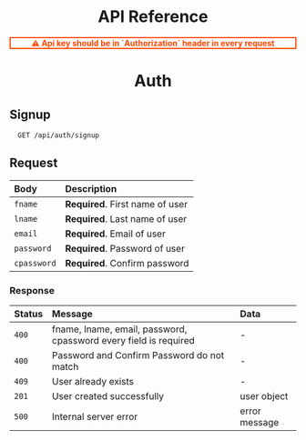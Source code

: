 <h1 align='center'>API Reference</h1>

<div style='color: orangered; font-weight: bold; border: 2px solid orangered;' align='center'>⚠️ Api key should be in `Authorization` header in every request</div>

<h1 align='center'>Auth</h1>

<h2>Signup</h2>

```http
  GET /api/auth/signup
```

<h2>Request</h2>

| Body        | Description                      |
| :---------- | :------------------------------- |
| `fname`     | **Required**. First name of user |
| `lname`     | **Required**. Last name of user  |
| `email`     | **Required**. Email of user      |
| `password`  | **Required**. Password of user   |
| `cpassword` | **Required**. Confirm password   |

<h3>Response</h3>

| Status | Message                                                          | Data          |
| :----- | :--------------------------------------------------------------- | :------------ |
| `400`  | fname, lname, email, password, cpassword every field is required | -             |
| `400`  | Password and Confirm Password do not match                       | -             |
| `409`  | User already exists                                              | -             |
| `201`  | User created successfully                                        | user object   |
| `500`  | Internal server error                                            | error message |
